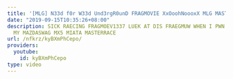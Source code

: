 ```yaml
---
title: '[MLG] N33d f0r W33d Und3rgR0unD FRAGMOVIE XxOoohNoooxX MLG MASTERRAEC'
date: "2019-09-15T10:35:26+08:00"
description: SICK RAECING FRAGMOEV1337 LUEK AT DIS FRAEGMUW WHEN I PWN NIGGAZ WITH
  MY MAZDASWAG MX5 MIATA MASTERRACE
url: /nfkrz/kyBXmPhCepo/
providers:
  youtube:
    id: kyBXmPhCepo
type: video
---
```

